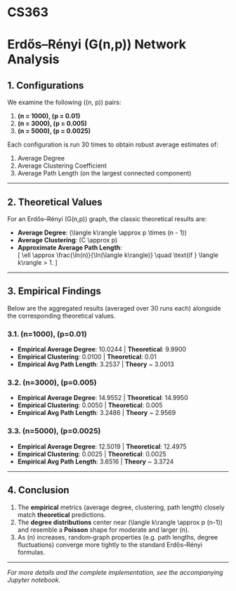 # CS363
# Erdős–Rényi \(G(n,p)\) Network Analysis


## 1. Configurations

We examine the following \((n, p)\) pairs:

1. **\(n = 1000\), \(p = 0.01\)**  
2. **\(n = 3000\), \(p = 0.005\)**  
3. **\(n = 5000\), \(p = 0.0025\)**

Each configuration is run 30 times to obtain robust average estimates of:

1. Average Degree  
2. Average Clustering Coefficient  
3. Average Path Length (on the largest connected component)

---

## 2. Theoretical Values

For an Erdős–Rényi \(G(n,p)\) graph, the classic theoretical results are:

- **Average Degree**: \(\langle k\rangle \approx p \times (n - 1)\)  
- **Average Clustering**: \(C \approx p\)  
- **Approximate Average Path Length**:  
  \[
    \ell \approx \frac{\ln(n)}{\ln(\langle k\rangle)} \quad \text{if } \langle k\rangle > 1.
  \]

---

## 3. Empirical Findings

Below are the aggregated results (averaged over 30 runs each) alongside the corresponding theoretical values.

### 3.1. \(n=1000\), \(p=0.01\)

- **Empirical Average Degree**: 10.0244 | **Theoretical**: 9.9900  
- **Empirical Clustering**: 0.0100 | **Theoretical**: 0.01  
- **Empirical Avg Path Length**: 3.2537 | **Theory** ~ 3.0013  

### 3.2. \(n=3000\), \(p=0.005\)

- **Empirical Average Degree**: 14.9552 | **Theoretical**: 14.9950  
- **Empirical Clustering**: 0.0050 | **Theoretical**: 0.005  
- **Empirical Avg Path Length**: 3.2486 | **Theory** ~ 2.9569  

### 3.3. \(n=5000\), \(p=0.0025\)

- **Empirical Average Degree**: 12.5019 | **Theoretical**: 12.4975  
- **Empirical Clustering**: 0.0025 | **Theoretical**: 0.0025  
- **Empirical Avg Path Length**: 3.6516 | **Theory** ~ 3.3724  

---


## 4. Conclusion

1. The **empirical** metrics (average degree, clustering, path length) closely match **theoretical** predictions.  
2. The **degree distributions** center near \(\langle k\rangle \approx p (n-1)\) and resemble a **Poisson** shape for moderate and larger \(n\).  
3. As \(n\) increases, random‐graph properties (e.g. path lengths, degree fluctuations) converge more tightly to the standard Erdős–Rényi formulas.

---

*For more details and the complete implementation, see the accompanying Jupyter notebook.*